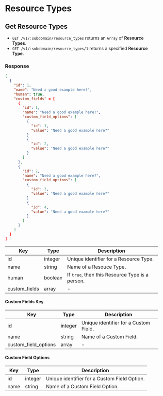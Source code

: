 # Resource Types

## Get Resource Types

* `GET /v1/:subdomain/resource_types` returns an `Array` of **Resource Types**.
* `GET /v1/:subdomain/resource_types/1` returns a specified **Resource Type**.

### Response

```json
[
  {
    "id": 1,
    "name": "Need a good example here?",
    "human": true,
    "custom_fields" = [
      {
        "id": 1,
        "name": "Need a good example here?",
        "custom_field_options": [
          {
            "id": 1,
            "value": "Need a good example here?"
          }
          {
            "id": 2,
            "value": "Need a good example here?"
          }
        ]
      },
      {
        "id": 2,
        "name": "Need a good example here?",
        "custom_field_options": [
          {
            "id": 3,
            "value": "Need a good example here?"
          }
          {
            "id": 4,
            "value": "Need a good example here?"
          }
        ]
      }
    ]
  }
]
```

Key | Type | Description
--- | --- | ---
id | integer | Unique identifier for a Resource Type.
name | string | Name of a Resouce Type.
human | boolean | If `true`, then this Resource Type is a person.
custom_fields | array | -

#### Custom Fields Key

Key | Type | Description
--- | --- | ---
id | integer | Unique identifier for a Custom Field.
name | string | Name of a Custom Field.
custom_field_options | array | -

#### Custom Field Options

Key | Type | Description
--- | --- | ---
id | integer | Unique identifier for a Custom Field Option.
name | string | Name of a Custom Field Option.
